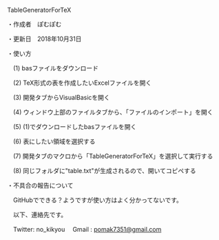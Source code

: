 TableGeneratorForTeX

・作成者　ぽむぽむ

・更新日　2018年10月31日

・使い方

　(1) basファイルをダウンロード

　(2) TeX形式の表を作成したいExcelファイルを開く

　(3) 開発タブからVisualBasicを開く

　(4) ウィンドウ上部のファイルタブから、「ファイルのインポート」を開く

　(5) (1)でダウンロードしたbasファイルを開く

　(6) 表にしたい領域を選択する

　(7) 開発タブのマクロから「TableGeneratorForTeX」を選択して実行する

　(8) 同じフォルダに"table.txt"が生成されるので、開いてコピペする


・不具合の報告について

　GitHubでできる？ようですが使い方はよく分かってないです。
 
　以下、連絡先です。

　Twitter: no_kikyou
　Gmail  : pomak7351@gmail.com
